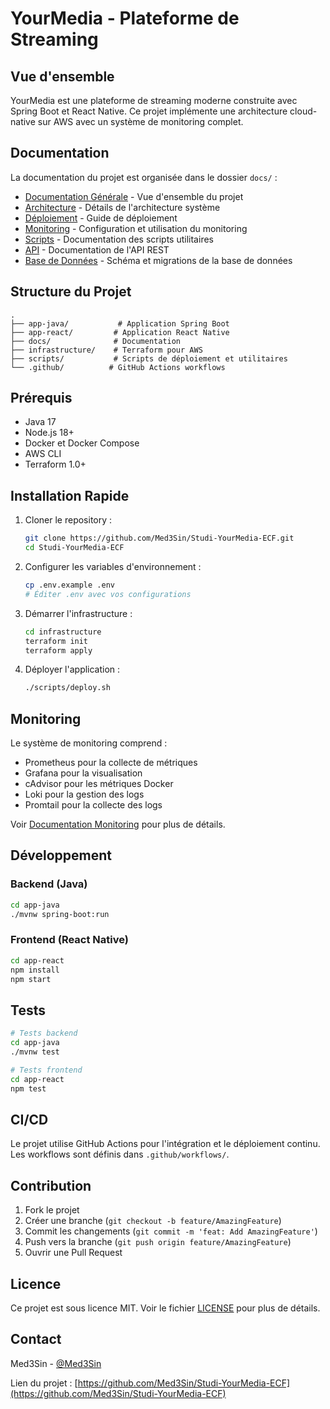 # YourMedia - Plateforme de Streaming

## Vue d'ensemble

YourMedia est une plateforme de streaming moderne construite avec Spring Boot et React Native. Ce projet implémente une architecture cloud-native sur AWS avec un système de monitoring complet.

## Documentation

La documentation du projet est organisée dans le dossier `docs/` :

- [Documentation Générale](docs/README.md) - Vue d'ensemble du projet
- [Architecture](docs/ARCHITECTURE.md) - Détails de l'architecture système
- [Déploiement](docs/DEPLOYMENT.md) - Guide de déploiement
- [Monitoring](docs/MONITORING.md) - Configuration et utilisation du monitoring
- [Scripts](docs/SCRIPTS.md) - Documentation des scripts utilitaires
- [API](docs/API.md) - Documentation de l'API REST
- [Base de Données](docs/DATABASE.md) - Schéma et migrations de la base de données

## Structure du Projet

```
.
├── app-java/           # Application Spring Boot
├── app-react/         # Application React Native
├── docs/              # Documentation
├── infrastructure/    # Terraform pour AWS
├── scripts/           # Scripts de déploiement et utilitaires
└── .github/          # GitHub Actions workflows
```

## Prérequis

- Java 17
- Node.js 18+
- Docker et Docker Compose
- AWS CLI
- Terraform 1.0+

## Installation Rapide

1. Cloner le repository :
   ```bash
   git clone https://github.com/Med3Sin/Studi-YourMedia-ECF.git
   cd Studi-YourMedia-ECF
   ```

2. Configurer les variables d'environnement :
   ```bash
   cp .env.example .env
   # Éditer .env avec vos configurations
   ```

3. Démarrer l'infrastructure :
   ```bash
   cd infrastructure
   terraform init
   terraform apply
   ```

4. Déployer l'application :
   ```bash
   ./scripts/deploy.sh
   ```

## Monitoring

Le système de monitoring comprend :
- Prometheus pour la collecte de métriques
- Grafana pour la visualisation
- cAdvisor pour les métriques Docker
- Loki pour la gestion des logs
- Promtail pour la collecte des logs

Voir [Documentation Monitoring](docs/MONITORING.md) pour plus de détails.

## Développement

### Backend (Java)

```bash
cd app-java
./mvnw spring-boot:run
```

### Frontend (React Native)

```bash
cd app-react
npm install
npm start
```

## Tests

```bash
# Tests backend
cd app-java
./mvnw test

# Tests frontend
cd app-react
npm test
```

## CI/CD

Le projet utilise GitHub Actions pour l'intégration et le déploiement continu. Les workflows sont définis dans `.github/workflows/`.

## Contribution

1. Fork le projet
2. Créer une branche (`git checkout -b feature/AmazingFeature`)
3. Commit les changements (`git commit -m 'feat: Add AmazingFeature'`)
4. Push vers la branche (`git push origin feature/AmazingFeature`)
5. Ouvrir une Pull Request

## Licence

Ce projet est sous licence MIT. Voir le fichier [LICENSE](LICENSE) pour plus de détails.

## Contact

Med3Sin - [@Med3Sin](https://github.com/Med3Sin)

Lien du projet : [https://github.com/Med3Sin/Studi-YourMedia-ECF](https://github.com/Med3Sin/Studi-YourMedia-ECF)